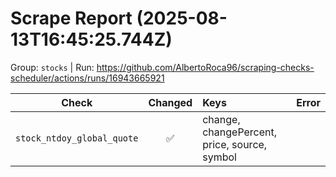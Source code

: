 # Scrape Report (2025-08-13T16:45:25.744Z)

Group: `stocks`  |  Run: https://github.com/AlbertoRoca96/scraping-checks-scheduler/actions/runs/16943665921

| Check | Changed | Keys | Error |
|---|:---:|:--|:--|
| `stock_ntdoy_global_quote` | ✅ | change, changePercent, price, source, symbol |  |

